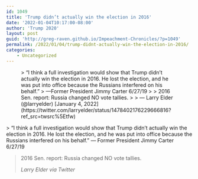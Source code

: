 ```yaml
---
id: 1049
title: 'Trump didn’t actually win the election in 2016'
date: '2022-01-04T10:17:00-08:00'
author: 'Trump 2020'
layout: post
guid: 'http://greg-raven.github.io/Impeachment-Chronicles/?p=1049'
permalink: /2022/01/04/trump-didnt-actually-win-the-election-in-2016/
categories:
    - Uncategorized
---
```


<figure class="wp-block-embed is-type-rich is-provider-twitter wp-block-embed-twitter"><div class="wp-block-embed__wrapper">> “I think a full investigation would show that Trump didn’t actually win the election in 2016. He lost the election, and he was put into office because the Russians interfered on his behalf.”  
> —Former President Jimmy Carter 6/27/19  
>   
> 2016 Sen. report: Russia changed NO vote tallies.
> 
> — Larry Elder (@larryelder) [January 4, 2022](https://twitter.com/larryelder/status/1478402176229666816?ref_src=twsrc%5Etfw)

<script async="" charset="utf-8" src="https://platform.twitter.com/widgets.js"></script></div></figure>> “I think a full investigation would show that Trump didn’t actually win the election in 2016. He lost the election, and he was put into office because the Russians interfered on his behalf.” — Former President Jimmy Carter 6/27/19
> 
> 2016 Sen. report: Russia changed NO vote tallies.
> 
> <cite>Larry Elder via Twitter</cite>